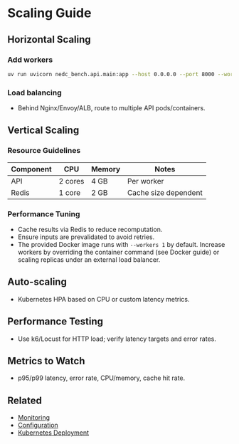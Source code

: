 # Scaling Guide

## Horizontal Scaling

### Add workers
```bash
uv run uvicorn nedc_bench.api.main:app --host 0.0.0.0 --port 8000 --workers 4
```

### Load balancing
- Behind Nginx/Envoy/ALB, route to multiple API pods/containers.

## Vertical Scaling

### Resource Guidelines
| Component | CPU | Memory | Notes |
|-----------|-----|--------|-------|
| API       | 2 cores | 4 GB | Per worker |
| Redis     | 1 core | 2 GB | Cache size dependent |

### Performance Tuning
- Cache results via Redis to reduce recomputation.
- Ensure inputs are prevalidated to avoid retries.
- The provided Docker image runs with `--workers 1` by default. Increase workers by overriding the container command (see Docker guide) or scaling replicas under an external load balancer.

## Auto-scaling
- Kubernetes HPA based on CPU or custom latency metrics.

## Performance Testing
- Use k6/Locust for HTTP load; verify latency targets and error rates.

## Metrics to Watch
- p95/p99 latency, error rate, CPU/memory, cache hit rate.

## Related
- [Monitoring](monitoring.md)
- [Configuration](configuration.md)
- [Kubernetes Deployment](kubernetes.md)
